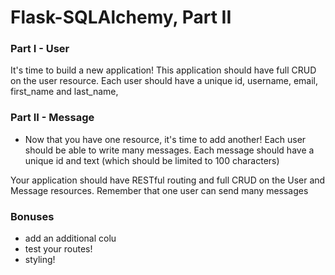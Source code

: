 # Flask-SQLAlchemy, Part II

### Part I - User

It's time to build a new application! This application should have full CRUD on the user resource. Each user should have a unique id, username, email, first_name and last_name, 

### Part II - Message

- Now that you have one resource, it's time to add another! Each user should be able to write many messages. Each message should have a unique id and text (which should be limited to 100 characters)

Your application should have RESTful routing and full CRUD on the User and Message resources. Remember that one user can send many messages 

### Bonuses

- add an additional colu
- test your routes!
- styling!